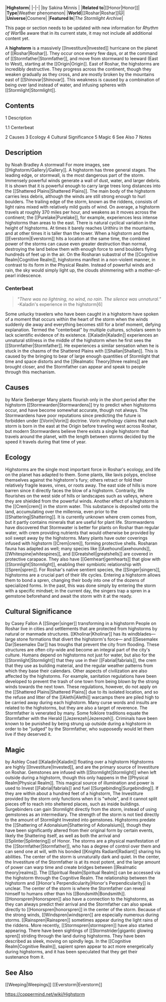 |**Highstorm**|
|-|-|
|by  Sakina Minnis |
|**Related to**|[[Honor\|Honor]]|
|**Type**|Weather phenomenon|
|**World**|[[Roshar\|Roshar]]🐱︎|
|**Universe**|Cosmere|
|**Featured In**|*The Stormlight Archive*|

This page or section needs to be updated with new information for *Rhythm of War*!Be aware that in its current state, it may not include all additional content yet.

A **highstorm** is a massively [[Investiture\|Invested]] hurricane on the planet of [[Roshar\|Roshar]]. They occur once every few days, or at the command of [[Stormfather\|Stormfather]], and move from stormward to leeward (East to West), starting at the [[Origin\|Origin]]. East of Roshar, the highstorms are incredibly destructive. They progress across the continent, though they weaken gradually as they cross, and are mostly broken by the mountains east of [[Shinovar\|Shinovar]]. This weakness is caused by a combination of being over land instead of water, and infusing spheres with [[Stormlight\|Stormlight]].

## Contents

1 Description

1.1 Centerbeat


2 Causes
3 Ecology
4 Cultural Significance
5 Magic
6 See Also
7 Notes


## Description
 by  Noah Bradley  A stormwall
For more images, see [[Highstorm/Gallery\|/Gallery]].
A highstorm has three general stages. The leading edge, or stormwall, is the most dangerous part of the storm. Immensely powerful winds generate a wall of dust, water, and larger debris. It is shown that it is powerful enough to carry large trees long distances into the [[Shattered Plains\|Shattered Plains]]. The main body of the highstorm carries less debris, although the winds are still strong enough to hurl boulders. The trailing edge of the storm, known as the riddens, consists of light rains mixed with relatively mild gusts of wind.  On average, a highstorm travels at roughly 370 miles per hour, and weakens as it moves across the continent; the [[Purelake\|Purelake]], for example, experiences less intense highstorms than areas to the east.
There is natural cyclical variation in the height of highstorms. At times it barely reaches Urithiru in the mountains, and at other times it is taller than the tower. 
When a highstorm and the [[Everstorm\|Everstorm]] hits a location at the same time, the combined power of the storms can cause even greater destruction than normal, destroying the land below them with enough force to send boulders flying hundreds of feet up in the air.
On the Rosharan subastral of the [[Cognitive Realm\|Cognitive Realm]], highstorms manifest in a non-violent manner, in contrast to its form in the Physical Realm. Instead of powerful winds and rain, the sky would simply light up, the clouds shimmering with a mother-of-pearl iridescence.

### Centerbeat
>“*There was no lightning, no wind, no rain. The silence was unnatural.*”
\-Kaladin's experience in the highstorm[6]


Some unlucky travelers who have been caught in a highstorm have spoken of a moment that occurs within the heart of the storm when the winds suddenly die away and everything becomes still for a brief moment, defying explanation. Termed the "centerbeat" by multiple cultures, scholars seem to lack scientific evidence of its existence. [[Kaladin\|Kaladin]] experiences an unnatural stillness in the middle of the highstorm when he first sees the [[Stormfather\|Stormfather]]. He experiences a similar sensation when he is stuck in the chasms of the Shattered Plains with [[Shallan\|Shallan]].
This is caused by the bringing to bear of large enough quantities of Stormlight that time and space distorts and the [[Realmatic Theory\|three realms]] are brought closer, and the Stormfather can appear and speak to people through this mechanism.

## Causes
 by  Marie Seeberger  Many plants flourish only in the short period after the highstorm
[[Stormwarden\|Stormwardens]] try to predict when highstorms occur, and have become somewhat accurate, though not always. The Stormwardens have poor reputations since predicting the future is forbidden under [[Vorin\|Vorin]] doctrine.
Vorin mythology claims that each storm is born in the east at the Origin before traveling west across Roshar, but modern Stormwardens believe there exists a single highstorm that travels around the planet, with the length between storms decided by the speed it travels during that time of year.

## Ecology
Highstorms are the single most important force in Roshar's ecology, and life on the planet has adapted to them. Some plants, like lavis polyps, enclose themselves against the highstorm's fury; others retract or fold their relatively fragile leaves, vines, or roots away. The east side of hills is more barren since it directly faces the blow of a highstorm. Contrarily, life flourishes on the west side of hills or landscapes such as valleys, where they are shielded from the powerful winds.
Another effect of a highstorm is the [[Crem\|crem]] in the storm water. This substance is deposited onto the land, accumulating over the millennia, even prior to the [[Shattering\|Shattering]]. It is currently unknown where crem comes from, but it partly contains minerals that are useful for plant life.
Stormwardens have discovered that Stormwater is better for plants on Roshar than regular water, with crem providing nutrients that would otherwise be provided by soil swept away by the highstorms. Many plants have outer coverings infused with highstorm [[Crem\|crem]], forming protective shells.
Rosharan fauna has adapted as well; many species like [[Axehound\|axehounds]], [[Whitespine\|whitespines]], and [[Greatshell\|greatshells]] are covered in protective carapace. They also have [[Gemheart\|gemhearts]] that glow with [[Stormlight\|Stormlight]], enabling their symbiotic relationship with [[Spren\|spren]].
For Roshar's native sentient species, the [[Singer\|singers]], highstorms are a crucial part of their life cycles. Entering a highstorm allows them to bond a spren, changing their body into one of the dozens of specialized forms. In the past, this was done simply by entering the storm with a specific mindset; in the current day, the singers trap a spren in a gemstone beforehand and await the storm with it at the ready.

## Cultural Significance
 by  Casey Fallon  A [[Singer\|singer]] transforming in a highstorm
People on Roshar live in cities and settlements that are protected from highstorms by natural or manmade structures. [[Kholinar\|Kholinar]] has its windblades—large stone formations that divert the highstorm's force— and [[Sesemalex Dar\|Sesemalex Dar]] has troughs that prevent the city from flooding. These structures are often city-wide and become an integral part of the city's culture.
Humans depend on highstorms not just for water, but also for the [[Stormlight\|Stormlight]] that they use in their [[Fabrial\|fabrials]], the crem that they use as building material, and the regular weather patterns from which they base their calendars.
Other aspects of civilization are also affected by the highstorms. For example, sanitation regulations have been developed to prevent the trash of one town from being blown by the strong winds towards the next town. These regulations, however, do not apply on the [[Shattered Plains\|Shattered Plains]] due to its isolated location, and so the refuse and litter of the [[Alethi\|Alethi]] warcamps there are piled high to be carried away during each highstorm.
Many curse words and insults are related to the highstorms, but they are also a target of reverence. The Stormfather is venerated by many. Some folklore traditions equate the Stormfather with the Herald [[Jezerezeh\|Jezerezeh]]. Criminals have been known to be punished by being strung up outside during a highstorm in order to be "judged" by the Stormfather, who supposedly would let them live if they deserved it.

## Magic
 by  Ashley Coad  [[Kaladin\|Kaladin]] floating over a highstorm
Highstorms are highly [[Investiture\|Invested]], and are the primary source of Investiture on Roshar. Gemstones are infused with [[Stormlight\|Stormlight]] when left outside during a highstorm, though this only happens in the [[Physical Realm\|Physical Realm]]. This magical source of illumination and power is used to Invest [[Fabrial\|fabrials]] and fuel [[Surgebinding\|Surgebinding]]. If they are within about a hundred feet of a highstorm, The Investiture provided by the storm only functions when it is "whole", and it cannot split pieces off to reach into sheltered places, such as inside buildings. Surgebinders can gain Stormlight directly from the storm, instead of using gemstones as an intermediary. The strength of the storm is not tied directly to the amount of Stormlight Invested into gemstones. Highstorms predate the [[Shattering of Adonalsium\|Shattering of Adonalsium]], though they have been significantly altered from their original form by certain events, likely the Shattering itself, as well as both the arrival and [[Splinter\|Splintering]] of Honor.
The storms are a physical manifestation of the [[Stormfather\|Stormfather]], who has a degree of control over them and can send one at will, with his bonded [[Knights Radiant\|Radiant]] sharing his abilities. The center of the storm is unnaturally dark and quiet. In the center, the Investiture of the Stormfather is at its most potent, and the large amount of power can warp time and create bridges between [[Realmatic theory\|realms]]. The [[Spiritual Realm\|Spiritual Realm]] can be accessed via the highstorm through the Cognitive Realm. The relationship between the highstorm and [[Honor's Perpendicularity\|Honor's Perpendicularity]] is unclear. The center of the storm is where the Stormfather can reveal himself to humans other than his [[Bondsmith\|Bondsmith]]. [[Honorspren\|Honorspren]] also have a connection to the highstorms, as they can always predict their arrival and the Stormfather can also speak directly to [[Honorspren\|honorspren]] in the center of the storm.
Because of the strong winds, [[Windspren\|windspren]] are especially numerous during storms. [[Rainspren\|Rainspren]] sometimes appear during the light rains of the riddens. More recently, [[Stormspren\|stormspren]] have also started appearing. There have been sightings of [[Stormstrider\|gigantic glowing spren]] striding through the land during highstorms. They have been described as sleek, moving on spindly legs.
In the [[Cognitive Realm\|Cognitive Realm]], sapient spren appear to act more energetically during highstorms, and it has been speculated that they get their sustenance from it.

## See Also
[[Weeping\|Weepings]]
[[Everstorm\|Everstorm]]


https://coppermind.net/wiki/Highstorm